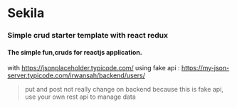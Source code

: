 # Sekila
### Simple crud starter template with react redux
#### The simple fun,cruds for reactjs application.

with https://jsonplaceholder.typicode.com/
using fake api : https://my-json-server.typicode.com/irwansah/backend/users/
> put and post not really change on backend because this is fake api, use your own rest api to manage data
